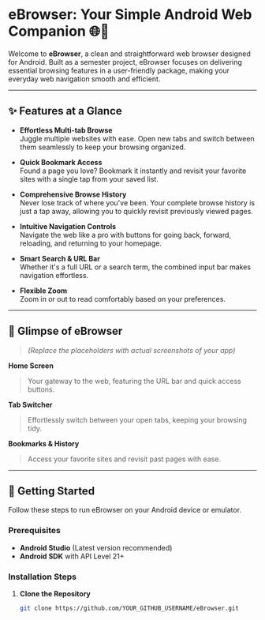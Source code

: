 # eBrowser: Your Simple Android Web Companion 🌐📱

Welcome to **eBrowser**, a clean and straightforward web browser designed for Android. Built as a semester project, eBrowser focuses on delivering essential browsing features in a user-friendly package, making your everyday web navigation smooth and efficient.

---

## ✨ Features at a Glance

- **Effortless Multi-tab Browse**  
  Juggle multiple websites with ease. Open new tabs and switch between them seamlessly to keep your browsing organized.

- **Quick Bookmark Access**  
  Found a page you love? Bookmark it instantly and revisit your favorite sites with a single tap from your saved list.

- **Comprehensive Browse History**  
  Never lose track of where you've been. Your complete browse history is just a tap away, allowing you to quickly revisit previously viewed pages.

- **Intuitive Navigation Controls**  
  Navigate the web like a pro with buttons for going back, forward, reloading, and returning to your homepage.

- **Smart Search & URL Bar**  
  Whether it's a full URL or a search term, the combined input bar makes navigation effortless.

- **Flexible Zoom**  
  Zoom in or out to read comfortably based on your preferences.

---

## 📸 Glimpse of eBrowser

> _*(Replace the placeholders with actual screenshots of your app)*_

**Home Screen**  
> Your gateway to the web, featuring the URL bar and quick access buttons.

**Tab Switcher**  
> Effortlessly switch between your open tabs, keeping your browsing tidy.

**Bookmarks & History**  
> Access your favorite sites and revisit past pages with ease.

---

## 🚀 Getting Started

Follow these steps to run eBrowser on your Android device or emulator.

### Prerequisites

- **Android Studio** (Latest version recommended)
- **Android SDK** with API Level 21+

### Installation Steps

1. **Clone the Repository**
   ```bash
   git clone https://github.com/YOUR_GITHUB_USERNAME/eBrowser.git
